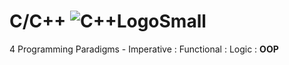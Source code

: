 # C/C++ ![C++LogoSmall](https://github.com/Spades86/Undergraduate/blob/master/images/C++LogoSmall.png?raw=true)

4 Programming Paradigms - Imperative : Functional : Logic : <b>OOP</b>
